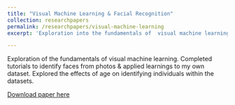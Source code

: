 ```yaml
---
title: "Visual Machine Learning & Facial Recognition"
collection: researchpapers
permalink: /researchpapers/visual-machine-learning
excerpt: 'Exploration into the fundamentals of  visual machine learning.'

---
```


Exploration of the fundamentals of visual machine learning. Completed tutorials to identify faces from photos & applied learnings to my own dataset. Explored the effects of age on identifying individuals within the datasets. 

[Download paper here](http://adamsallisong.github.io/files/visual_machine_learning.pdf)
